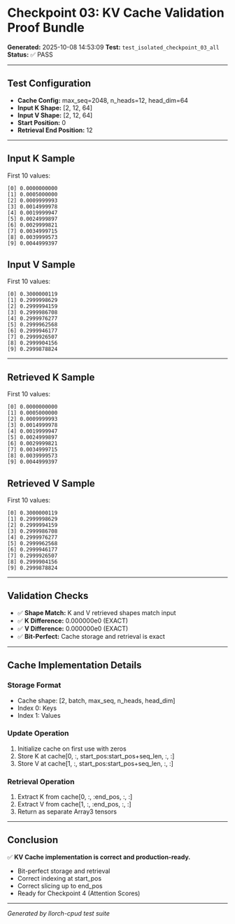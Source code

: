# Checkpoint 03: KV Cache Validation Proof Bundle

**Generated:** 2025-10-08 14:53:09
**Test:** `test_isolated_checkpoint_03_all`
**Status:** ✅ PASS

---

## Test Configuration

- **Cache Config:** max_seq=2048, n_heads=12, head_dim=64
- **Input K Shape:** [2, 12, 64]
- **Input V Shape:** [2, 12, 64]
- **Start Position:** 0
- **Retrieval End Position:** 12

---

## Input K Sample

First 10 values:
```
[0] 0.0000000000
[1] 0.0005000000
[2] 0.0009999993
[3] 0.0014999978
[4] 0.0019999947
[5] 0.0024999897
[6] 0.0029999821
[7] 0.0034999715
[8] 0.0039999573
[9] 0.0044999397
```

## Input V Sample

First 10 values:
```
[0] 0.3000000119
[1] 0.2999998629
[2] 0.2999994159
[3] 0.2999986708
[4] 0.2999976277
[5] 0.2999962568
[6] 0.2999946177
[7] 0.2999926507
[8] 0.2999904156
[9] 0.2999878824
```

---

## Retrieved K Sample

First 10 values:
```
[0] 0.0000000000
[1] 0.0005000000
[2] 0.0009999993
[3] 0.0014999978
[4] 0.0019999947
[5] 0.0024999897
[6] 0.0029999821
[7] 0.0034999715
[8] 0.0039999573
[9] 0.0044999397
```

## Retrieved V Sample

First 10 values:
```
[0] 0.3000000119
[1] 0.2999998629
[2] 0.2999994159
[3] 0.2999986708
[4] 0.2999976277
[5] 0.2999962568
[6] 0.2999946177
[7] 0.2999926507
[8] 0.2999904156
[9] 0.2999878824
```

---

## Validation Checks

- ✅ **Shape Match:** K and V retrieved shapes match input
- ✅ **K Difference:** 0.000000e0 (EXACT)
- ✅ **V Difference:** 0.000000e0 (EXACT)
- ✅ **Bit-Perfect:** Cache storage and retrieval is exact

---

## Cache Implementation Details

### Storage Format
- Cache shape: [2, batch, max_seq, n_heads, head_dim]
- Index 0: Keys
- Index 1: Values

### Update Operation
1. Initialize cache on first use with zeros
2. Store K at cache[0, :, start_pos:start_pos+seq_len, :, :]
3. Store V at cache[1, :, start_pos:start_pos+seq_len, :, :]

### Retrieval Operation
1. Extract K from cache[0, :, :end_pos, :, :]
2. Extract V from cache[1, :, :end_pos, :, :]
3. Return as separate Array3 tensors

---

## Conclusion

✅ **KV Cache implementation is correct and production-ready.**

- Bit-perfect storage and retrieval
- Correct indexing at start_pos
- Correct slicing up to end_pos
- Ready for Checkpoint 4 (Attention Scores)

---

*Generated by llorch-cpud test suite*
